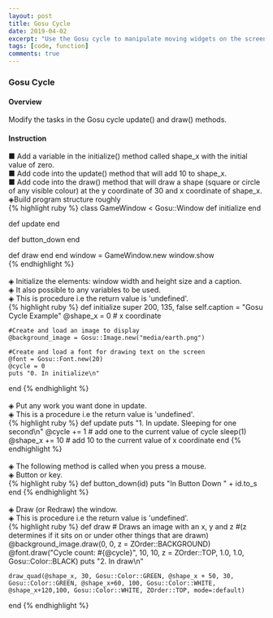 ```yaml
---
layout: post
title: Gosu Cycle
date: 2019-04-02
excerpt: "Use the Gosu cycle to manipulate moving widgets on the screen."
tags: [code, function]
comments: true
---
```


### Gosu Cycle
#### Overview
Modify the tasks in the Gosu cycle update() and draw() methods.
#### Instruction
■ Add a variable in the initialize() method called shape_x with the initial value of zero.<br>
■ Add code into the update() method that will add 10 to shape_x.<br>
■ Add code into the draw() method that will draw a shape (square or circle of any visible colour) at the y coordinate of 30 and x coordinate of shape_x.<br>
◈Build program structure roughly<br>
{% highlight ruby %}
class GameWindow < Gosu::Window
  def initialize
  end
 
  def update
  end
 
  def button_down
  end
 
  def draw
  end
end
window = GameWindow.new
window.show<br>
{% endhighlight %}
<br>
<br>
◈ Initialize the elements: window width and height size and a caption.<br>
◈ It also possible to any variables to be used.<br>
◈ This is procedure i.e the return value is 'undefined'.<br>
{% highlight ruby %}
 def initialize
    super 200, 135, false
    self.caption = "Gosu Cycle Example"
    @shape_x = 0 # x coordinate

    #Create and load an image to display
    @background_image = Gosu::Image.new("media/earth.png")

    #Create and load a font for drawing text on the screen
    @font = Gosu::Font.new(20)
    @cycle = 0
    puts "0. In initialize\n"
  end
  {% endhighlight %}
  <br>
  <br>
  ◈ Put any work you want done in update.<br>
  ◈ This is a procedure i.e the return value is 'undefined'.<br>
  {% highlight ruby %}
   def update
  	puts "1. In update. Sleeping for one second\n"
    @cycle += 1 # add one to the current value of cycle
    sleep(1)
    @shape_x += 10 # add 10 to the current value of x coordinate
  end
  {% endhighlight %}
  <br>
  <br>
  ◈ The following method is called when you press a mouse.<br>
  ◈ Button or key.<br>
  {% highlight ruby %}
   def button_down(id)
    puts "In Button Down " + id.to_s
  end
  {% endhighlight %}
  <br>
  <br>
  ◈ Draw (or Redraw) the window.<br>
  ◈ This is procedure i.e the return value is 'undefined'.<br>
  {% highlight ruby %}
  def draw
    # Draws an image with an x, y and z
    #(z determines if it sits on or under other things that are drawn)
    @background_image.draw(0, 0, z = ZOrder::BACKGROUND)
    @font.draw("Cycle count: #{@cycle}", 10, 10, z = ZOrder::TOP, 1.0, 1.0, Gosu::Color::BLACK)
    puts "2. In draw\n"

    draw_quad(@shape_x, 30, Gosu::Color::GREEN, @shape_x + 50, 30, Gosu::Color::GREEN, @shape_x+60, 100, Gosu::Color::WHITE, @shape_x+120,100, Gosu::Color::WHITE, ZOrder::TOP, mode=:default)
  end
  {% endhighlight %}
  
  

